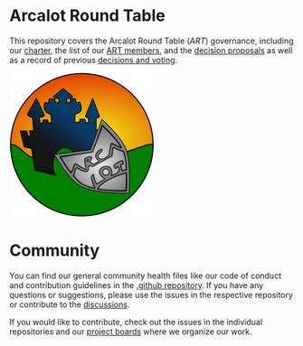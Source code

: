 # Arcalot Round Table

This repository covers the Arcalot Round Table (*ART*) governance, including our [charter](CHARTER.md), the list of our [ART members](ART_MEMBERS.md), and the [decision proposals](art-decisions/proposals) as well as a record of previous [decisions and voting](art-decisions/RECORD.md).

![Arcalot logo showing a shield with the Arcalot inscription on a hill with the silhouette of a castle in the background](https://github.com/arcalot/.github/raw/main/branding/arcalot.png)

# Community

You can find our general community health files like our code of conduct and contribution guidelines in the [.github repository](https://github.com/arcalot/.github). If you have any questions or suggestions, please use the issues in the respective repository or contribute to the [discussions](https://github.com/orgs/arcalot/discussions).

If you would like to contribute, check out the issues in the individual repositories and our [project boards](https://github.com/orgs/arcalot/projects) where we organize our work.